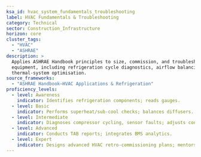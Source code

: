 ```yaml
---
ksa_id: hvac_system_fundamentals_troubleshooting
label: HVAC Fundamentals & Troubleshooting
category: Technical
sector: Construction_Infrastructure
horizon: core
cluster_tags:
  - "HVAC"
  - "ASHRAE"
description: >
  Applies ASHRAE Handbook principles to size, commission, and troubleshoot HVAC
  equipment, including refrigeration cycle diagnostics, airflow balancing, and
  thermal-system optimisation.
source_frameworks:
  - "ASHRAE Handbook—HVAC Applications & Refrigeration"
proficiency_levels:
  - level: Awareness
    indicator: Identifies refrigeration components; reads gauges.
  - level: Basic
    indicator: Performs superheat/sub-cool checks; balances diffusers.
  - level: Intermediate
    indicator: Diagnoses compressor cycling, sensor faults; adjusts controls.
  - level: Advanced
    indicator: Conducts TAB reports; integrates BMS analytics.
  - level: Expert
    indicator: Designs advanced HVAC retro-commissioning plans; mentors technicians; quantifies energy savings.
---
```

